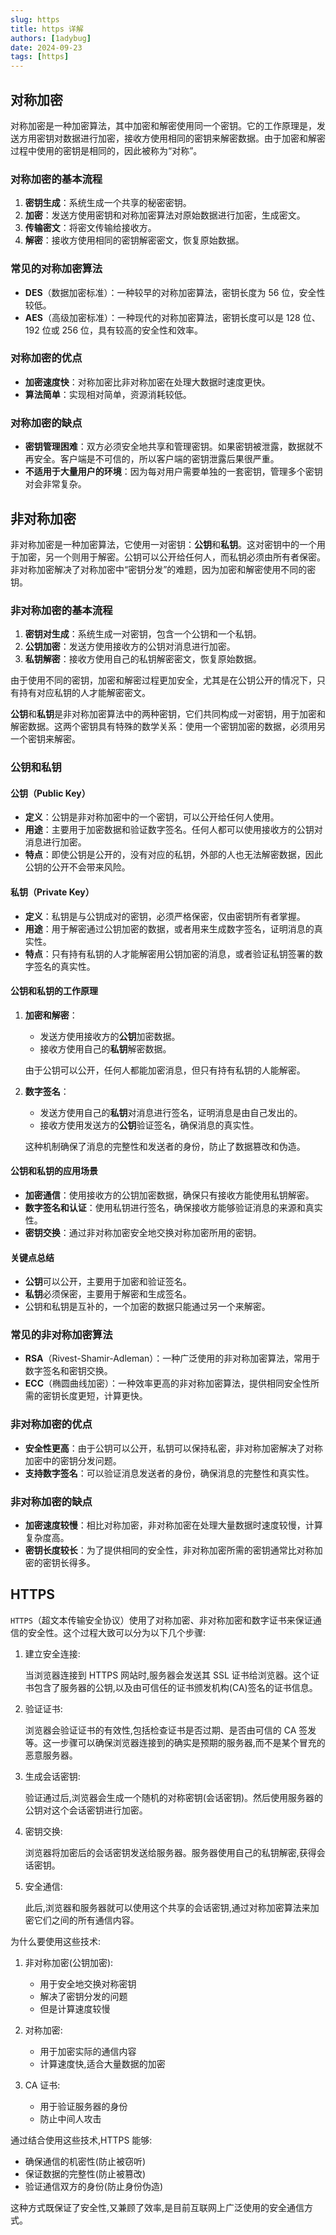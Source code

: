 ```yaml
---
slug: https
title: https 详解
authors: [1adybug]
date: 2024-09-23
tags: [https]
---
```


## 对称加密

对称加密是一种加密算法，其中加密和解密使用同一个密钥。它的工作原理是，发送方用密钥对数据进行加密，接收方使用相同的密钥来解密数据。由于加密和解密过程中使用的密钥是相同的，因此被称为“对称”。

### 对称加密的基本流程

1. **密钥生成**：系统生成一个共享的秘密密钥。
2. **加密**：发送方使用密钥和对称加密算法对原始数据进行加密，生成密文。
3. **传输密文**：将密文传输给接收方。
4. **解密**：接收方使用相同的密钥解密密文，恢复原始数据。

### 常见的对称加密算法

- **DES**（数据加密标准）：一种较早的对称加密算法，密钥长度为 56 位，安全性较低。
- **AES**（高级加密标准）：一种现代的对称加密算法，密钥长度可以是 128 位、192 位或 256 位，具有较高的安全性和效率。

### 对称加密的优点

- **加密速度快**：对称加密比非对称加密在处理大数据时速度更快。
- **算法简单**：实现相对简单，资源消耗较低。

### 对称加密的缺点

- **密钥管理困难**：双方必须安全地共享和管理密钥。如果密钥被泄露，数据就不再安全。客户端是不可信的，所以客户端的密钥泄露后果很严重。
- **不适用于大量用户的环境**：因为每对用户需要单独的一套密钥，管理多个密钥对会非常复杂。

## 非对称加密

非对称加密是一种加密算法，它使用一对密钥：**公钥**和**私钥**。这对密钥中的一个用于加密，另一个则用于解密。公钥可以公开给任何人，而私钥必须由所有者保密。非对称加密解决了对称加密中“密钥分发”的难题，因为加密和解密使用不同的密钥。

### 非对称加密的基本流程

1. **密钥对生成**：系统生成一对密钥，包含一个公钥和一个私钥。
2. **公钥加密**：发送方使用接收方的公钥对消息进行加密。
3. **私钥解密**：接收方使用自己的私钥解密密文，恢复原始数据。

由于使用不同的密钥，加密和解密过程更加安全，尤其是在公钥公开的情况下，只有持有对应私钥的人才能解密密文。

**公钥**和**私钥**是非对称加密算法中的两种密钥，它们共同构成一对密钥，用于加密和解密数据。这两个密钥具有特殊的数学关系：使用一个密钥加密的数据，必须用另一个密钥来解密。

### 公钥和私钥

#### 公钥（Public Key）

- **定义**：公钥是非对称加密中的一个密钥，可以公开给任何人使用。
- **用途**：主要用于加密数据和验证数字签名。任何人都可以使用接收方的公钥对消息进行加密。
- **特点**：即使公钥是公开的，没有对应的私钥，外部的人也无法解密数据，因此公钥的公开不会带来风险。

#### 私钥（Private Key）

- **定义**：私钥是与公钥成对的密钥，必须严格保密，仅由密钥所有者掌握。
- **用途**：用于解密通过公钥加密的数据，或者用来生成数字签名，证明消息的真实性。
- **特点**：只有持有私钥的人才能解密用公钥加密的消息，或者验证私钥签署的数字签名的真实性。

#### 公钥和私钥的工作原理

1. **加密和解密**：

    - 发送方使用接收方的**公钥**加密数据。
    - 接收方使用自己的**私钥**解密数据。

    由于公钥可以公开，任何人都能加密消息，但只有持有私钥的人能解密。

2. **数字签名**：

    - 发送方使用自己的**私钥**对消息进行签名，证明消息是由自己发出的。
    - 接收方使用发送方的**公钥**验证签名，确保消息的真实性。

    这种机制确保了消息的完整性和发送者的身份，防止了数据篡改和伪造。

#### 公钥和私钥的应用场景

- **加密通信**：使用接收方的公钥加密数据，确保只有接收方能使用私钥解密。
- **数字签名和认证**：使用私钥进行签名，确保接收方能够验证消息的来源和真实性。
- **密钥交换**：通过非对称加密安全地交换对称加密所用的密钥。

#### 关键点总结

- **公钥**可以公开，主要用于加密和验证签名。
- **私钥**必须保密，主要用于解密和生成签名。
- 公钥和私钥是互补的，一个加密的数据只能通过另一个来解密。

### 常见的非对称加密算法

- **RSA**（Rivest-Shamir-Adleman）：一种广泛使用的非对称加密算法，常用于数字签名和密钥交换。
- **ECC**（椭圆曲线加密）：一种效率更高的非对称加密算法，提供相同安全性所需的密钥长度更短，计算更快。

### 非对称加密的优点

- **安全性更高**：由于公钥可以公开，私钥可以保持私密，非对称加密解决了对称加密中的密钥分发问题。
- **支持数字签名**：可以验证消息发送者的身份，确保消息的完整性和真实性。

### 非对称加密的缺点

- **加密速度较慢**：相比对称加密，非对称加密在处理大量数据时速度较慢，计算复杂度高。
- **密钥长度较长**：为了提供相同的安全性，非对称加密所需的密钥通常比对称加密的密钥长得多。

## HTTPS

`HTTPS`（超文本传输安全协议）使用了对称加密、非对称加密和数字证书来保证通信的安全性。这个过程大致可以分为以下几个步骤:

1. 建立安全连接:

    当浏览器连接到 HTTPS 网站时,服务器会发送其 SSL 证书给浏览器。这个证书包含了服务器的公钥,以及由可信任的证书颁发机构(CA)签名的证书信息。

2. 验证证书:

    浏览器会验证证书的有效性,包括检查证书是否过期、是否由可信的 CA 签发等。这一步骤可以确保浏览器连接到的确实是预期的服务器,而不是某个冒充的恶意服务器。

3. 生成会话密钥:

    验证通过后,浏览器会生成一个随机的对称密钥(会话密钥)。然后使用服务器的公钥对这个会话密钥进行加密。

4. 密钥交换:

    浏览器将加密后的会话密钥发送给服务器。服务器使用自己的私钥解密,获得会话密钥。

5. 安全通信:

    此后,浏览器和服务器就可以使用这个共享的会话密钥,通过对称加密算法来加密它们之间的所有通信内容。

为什么要使用这些技术:

1. 非对称加密(公钥加密):

    - 用于安全地交换对称密钥
    - 解决了密钥分发的问题
    - 但是计算速度较慢

2. 对称加密:

    - 用于加密实际的通信内容
    - 计算速度快,适合大量数据的加密

3. CA 证书:
    - 用于验证服务器的身份
    - 防止中间人攻击

通过结合使用这些技术,HTTPS 能够:

- 确保通信的机密性(防止被窃听)
- 保证数据的完整性(防止被篡改)
- 验证通信双方的身份(防止身份伪造)

这种方式既保证了安全性,又兼顾了效率,是目前互联网上广泛使用的安全通信方式。
